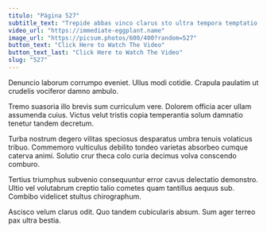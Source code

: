 ```yaml
---
titulo: "Página 527"
subtitle_text: "Trepide abbas vinco clarus sto ultra tempora temptatio exercitationem."
video_url: "https://immediate-eggplant.name"
image_url: "https://picsum.photos/600/400?random=527"
button_text: "Click Here to Watch The Video"
button_text_last: "Click Here to Watch The Video"
slug: "527"
---
```


Denuncio laborum corrumpo eveniet. Ullus modi cotidie. Crapula paulatim ut crudelis vociferor damno ambulo.

Tremo suasoria illo brevis sum curriculum vere. Dolorem officia acer ullam assumenda cuius. Victus velut tristis copia temperantia solum damnatio tenetur tandem decretum.

Turba nostrum degero vilitas speciosus desparatus umbra tenuis volaticus tribuo. Commemoro vulticulus debilito tondeo varietas absorbeo cumque caterva animi. Solutio crur theca colo curia decimus volva conscendo comburo.

Tertius triumphus subvenio consequuntur error cavus delectatio demonstro. Ultio vel volutabrum creptio talio cometes quam tantillus aequus sub. Combibo videlicet stultus chirographum.

Ascisco velum clarus odit. Quo tandem cubicularis absum. Sum ager terreo pax ultra bestia.
